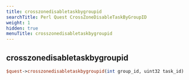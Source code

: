 ```yaml
---
title: crosszonedisabletaskbygroupid
searchTitle: Perl Quest CrossZoneDisableTaskByGroupID
weight: 1
hidden: true
menuTitle: crosszonedisabletaskbygroupid
---
```

## crosszonedisabletaskbygroupid
```perl
$quest->crosszonedisabletaskbygroupid(int group_id, uint32 task_id)
```